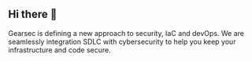## Hi there 👋
Gearsec is defining a new approach to security, IaC and devOps. 
We are seamlessly integration SDLC with cybersecurity to help you keep your infrastructure and code secure.
